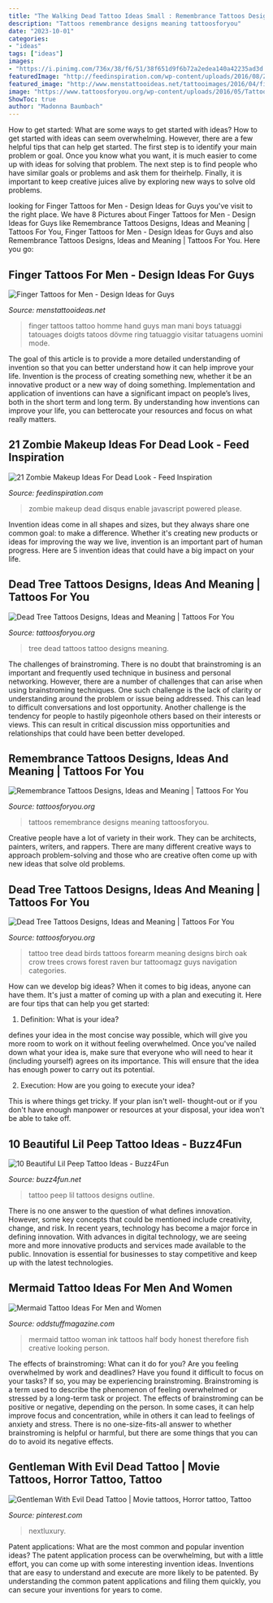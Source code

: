 ```yaml
---
title: "The Walking Dead Tattoo Ideas Small : Remembrance Tattoos Designs, Ideas And Meaning"
description: "Tattoos remembrance designs meaning tattoosforyou"
date: "2023-10-01"
categories:
- "ideas"
tags: ["ideas"]
images:
- "https://i.pinimg.com/736x/38/f6/51/38f651d9f6b72a2edea140a42235ad3d.jpg"
featuredImage: "http://feedinspiration.com/wp-content/uploads/2016/08/Zombie-Makeup-Ideas.jpg"
featured_image: "http://www.menstattooideas.net/tattooimages/2016/04/finger-tattoos-37.jpg"
image: "https://www.tattoosforyou.org/wp-content/uploads/2016/05/Tattoos-of-Remembrance.jpg"
ShowToc: true
author: "Madonna Baumbach"
---
```



How to get started: What are some ways to get started with ideas?
How to get started with ideas can seem overwhelming. However, there are a few helpful tips that can help get started. The first step is to identify your main problem or goal. Once you know what you want, it is much easier to come up with ideas for solving that problem. The next step is to find people who have similar goals or problems and ask them for theirhelp. Finally, it is important to keep creative juices alive by exploring new ways to solve old problems.

	

		
looking for Finger Tattoos for Men - Design Ideas for Guys you've visit to the right place. We have 8 Pictures about Finger Tattoos for Men - Design Ideas for Guys like Remembrance Tattoos Designs, Ideas and Meaning | Tattoos For You, Finger Tattoos for Men - Design Ideas for Guys and also Remembrance Tattoos Designs, Ideas and Meaning | Tattoos For You. Here you go:
		
    
## Finger Tattoos For Men - Design Ideas For Guys

<img loading=lazy src="http://www.menstattooideas.net/tattooimages/2016/04/finger-tattoos-37.jpg" onerror="this.onerror=null;this.src='https://tse3.mm.bing.net/th?id=OIP.mnK9nAVjZJ7Z0ltNzJbKjwHaLH&amp;pid=15.1';" alt="Finger Tattoos for Men - Design Ideas for Guys">

_Source: menstattooideas.net_

>finger tattoos tattoo homme hand guys man mani boys tatuaggi tatouages doigts tatoos dövme ring tatuaggio visitar tatuagens uomini mode. 

	

The goal of this article is to provide a more detailed understanding of invention so that you can better understand how it can help improve your life.
Invention is the process of creating something new, whether it be an innovative product or a new way of doing something. Implementation and application of inventions can have a significant impact on people’s lives, both in the short term and long term. By understanding how inventions can improve your life, you can betterocate your resources and focus on what really matters.

    
## 21 Zombie Makeup Ideas For Dead Look - Feed Inspiration

<img loading=lazy src="http://feedinspiration.com/wp-content/uploads/2016/08/Zombie-Makeup-Ideas.jpg" onerror="this.onerror=null;this.src='https://tse4.mm.bing.net/th?id=OIP.4zcH1jeENeXpLjYnFUQAYQHaLH&amp;pid=15.1';" alt="21 Zombie Makeup Ideas For Dead Look - Feed Inspiration">

_Source: feedinspiration.com_

>zombie makeup dead disqus enable javascript powered please. 

	

Invention ideas come in all shapes and sizes, but they always share one common goal: to make a difference. Whether it's creating new products or ideas for improving the way we live, invention is an important part of human progress. Here are 5 invention ideas that could have a big impact on your life.

    
## Dead Tree Tattoos Designs, Ideas And Meaning | Tattoos For You

<img loading=lazy src="https://www.tattoosforyou.org/wp-content/uploads/2016/06/Dead-Tree-Tattoo-Ideas.jpg" onerror="this.onerror=null;this.src='https://tse4.mm.bing.net/th?id=OIP._GAKIzyoai4GHYG7AhkTmgC7Es&amp;pid=15.1';" alt="Dead Tree Tattoos Designs, Ideas and Meaning | Tattoos For You">

_Source: tattoosforyou.org_

>tree dead tattoos tattoo designs meaning. 

	

The challenges of brainstroming.
There is no doubt that brainstroming is an important and frequently used technique in business and personal networking. However, there are a number of challenges that can arise when using brainstroming techniques. One such challenge is the lack of clarity or understanding around the problem or issue being addressed. This can lead to difficult conversations and lost opportunity. Another challenge is the tendency for people to hastily pigeonhole others based on their interests or views. This can result in critical discussion miss opportunities and relationships that could have been better developed.

    
## Remembrance Tattoos Designs, Ideas And Meaning | Tattoos For You

<img loading=lazy src="https://www.tattoosforyou.org/wp-content/uploads/2016/05/Tattoos-of-Remembrance.jpg" onerror="this.onerror=null;this.src='https://tse3.mm.bing.net/th?id=OIP.sfR_g3lYk49aQIqVd4JMMAHaJ4&amp;pid=15.1';" alt="Remembrance Tattoos Designs, Ideas and Meaning | Tattoos For You">

_Source: tattoosforyou.org_

>tattoos remembrance designs meaning tattoosforyou. 

	

Creative people have a lot of variety in their work. They can be architects, painters, writers, and rappers. There are many different creative ways to approach problem-solving and those who are creative often come up with new ideas that solve old problems.

    
## Dead Tree Tattoos Designs, Ideas And Meaning | Tattoos For You

<img loading=lazy src="https://www.tattoosforyou.org/wp-content/uploads/2016/03/Dead-Tree-Tattoo-on-Forearm.jpg" onerror="this.onerror=null;this.src='https://tse1.mm.bing.net/th?id=OIP.Rgt_p-mLxcsBaARb55zjMwHaJ4&amp;pid=15.1';" alt="Dead Tree Tattoos Designs, Ideas and Meaning | Tattoos For You">

_Source: tattoosforyou.org_

>tattoo tree dead birds tattoos forearm meaning designs birch oak crow trees crows forest raven bur tattoomagz guys navigation categories. 

	

How can we develop big ideas?
When it comes to big ideas, anyone can have them. It's just a matter of coming up with a plan and executing it. Here are four tips that can help you get started:
1. Definition: What is your idea?

 defines your idea in the most concise way possible, which will give you more room to work on it without feeling overwhelmed. Once you've nailed down what your idea is, make sure that everyone who will need to hear it (including yourself) agrees on its importance. This will ensure that the idea has enough power to carry out its potential.

2. Execution: How are you going to execute your idea?

This is where things get tricky. If your plan isn't well- thought-out or if you don't have enough manpower or resources at your disposal, your idea won't be able to take off.

    
## 10 Beautiful Lil Peep Tattoo Ideas - Buzz4Fun

<img loading=lazy src="https://buzz4fun.net/wp-content/uploads/2020/02/lil-peep-tattoo-designs.jpg" onerror="this.onerror=null;this.src='https://tse2.mm.bing.net/th?id=OIP.bXzgSYHiLi00Mt4Z-uHNbgHaJ4&amp;pid=15.1';" alt="10 Beautiful Lil Peep Tattoo Ideas - Buzz4Fun">

_Source: buzz4fun.net_

>tattoo peep lil tattoos designs outline. 

	

There is no one answer to the question of what defines innovation. However, some key concepts that could be mentioned include creativity, change, and risk. In recent years, technology has become a major force in defining innovation. With advances in digital technology, we are seeing more and more innovative products and services made available to the public. Innovation is essential for businesses to stay competitive and keep up with the latest technologies.

    
## Mermaid Tattoo Ideas For Men And Women

<img loading=lazy src="https://oddstuffmagazine.com/wp-content/uploads/2013/10/Mermaid-Tattoo-21-589x800.jpg" onerror="this.onerror=null;this.src='https://tse4.mm.bing.net/th?id=OIP.XHZQoLPGhOiFw5NqjjLlewHaKD&amp;pid=15.1';" alt="Mermaid Tattoo Ideas For Men and Women">

_Source: oddstuffmagazine.com_

>mermaid tattoo woman ink tattoos half body honest therefore fish creative looking person. 

	

The effects of brainstroming: What can it do for you?
Are you feeling overwhelmed by work and deadlines? Have you found it difficult to focus on your tasks? If so, you may be experiencing brainstroming. Brainstroming is a term used to describe the phenomenon of feeling overwhelmed or stressed by a long-term task or project. The effects of brainstroming can be positive or negative, depending on the person. In some cases, it can help improve focus and concentration, while in others it can lead to feelings of anxiety and stress. There is no one-size-fits-all answer to whether brainstroming is helpful or harmful, but there are some things that you can do to avoid its negative effects.

    
## Gentleman With Evil Dead Tattoo | Movie Tattoos, Horror Tattoo, Tattoo

<img loading=lazy src="https://i.pinimg.com/736x/38/f6/51/38f651d9f6b72a2edea140a42235ad3d.jpg" onerror="this.onerror=null;this.src='https://tse3.mm.bing.net/th?id=OIP.k0lBwVgpoHKbMGl4W9SVvAHaHa&amp;pid=15.1';" alt="Gentleman With Evil Dead Tattoo | Movie tattoos, Horror tattoo, Tattoo">

_Source: pinterest.com_

>nextluxury. 

	

Patent applications: What are the most common and popular invention ideas?
The patent application process can be overwhelming, but with a little effort, you can come up with some interesting invention ideas. Inventions that are easy to understand and execute are more likely to be patented. By understanding the common patent applications and filing them quickly, you can secure your inventions for years to come.


